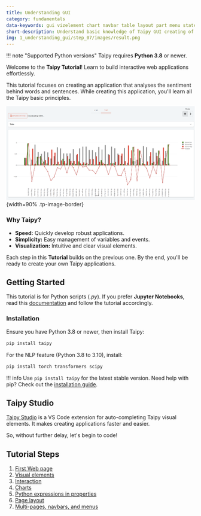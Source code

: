 ```yaml
---
title: Understanding GUI
category: fundamentals
data-keywords: gui vizelement chart navbar table layout part menu state multi-page callback markdown
short-description: Understand basic knowledge of Taipy GUI creating of a multi-page NLP application.
img: 1_understanding_gui/step_07/images/result.png
---
```


!!! note "Supported Python versions"
    Taipy requires **Python 3.8** or newer.

Welcome to the **Taipy Tutorial**! Learn to build interactive web applications effortlessly.

This tutorial focuses on creating an application that analyses the sentiment behind words and sentences. While creating this application, you'll learn all the Taipy basic principles.

![GUI application](step_07/images/result.png){width=90% .tp-image-border}


### Why Taipy?

- **Speed:** Quickly develop robust applications.
- **Simplicity:** Easy management of variables and events.
- **Visualization:** Intuitive and clear visual elements.

Each step in this **Tutorial** builds on the previous one. By the end, you'll be ready to create your own Taipy applications.

## Getting Started

This tutorial is for Python scripts (*.py*). If you prefer **Jupyter Notebooks**, read this [documentation](../../../manuals/gui/notebooks.md) and follow the tutorial accordingly.

### Installation

Ensure you have Python 3.8 or newer, then install Taipy:

```bash
pip install taipy
```

For the NLP feature (Python 3.8 to 3.10), install:

```bash
pip install torch transformers scipy
```

!!! info
    Use `pip install taipy` for the latest stable version. Need help with pip? Check out the [installation guide](http://docs.python-guide.org/en/latest/starting/installation/).

## Taipy Studio

[Taipy Studio](../../../manuals/studio/index.md) is a VS Code extension for auto-completing Taipy visual elements. It makes creating applications faster and easier.

So, without further delay, let's begin to code!

## Tutorial Steps

1. [First Web page](step_01/step_01.md)
2. [Visual elements](step_02/step_02.md)
3. [Interaction](step_03/step_03.md)
4. [Charts](step_04/step_04.md)
5. [Python expressions in properties](step_05/step_05.md)
6. [Page layout](step_06/step_06.md)
7. [Multi-pages, navbars, and menus](step_07/step_07.md)